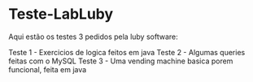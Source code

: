 # Teste-LabLuby
Aqui estão os testes 3 pedidos pela luby software:

Teste 1 - Exercicios de logica feitos em java
Teste 2 - Algumas queries feitas com o MySQL
Teste 3 - Uma vending machine basica porem funcional, feita em java
